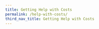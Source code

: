 ```yaml
---
title: Getting Help with Costs
permalink: /help-with-costs/
third_nav_title: Getting Help with Costs
---
```



